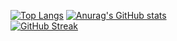 [![Top Langs](https://github-readme-stats.vercel.app/api/top-langs/?username=KobiSteve07&theme=dark)](https://github.com/KobiSteve07/github-readme-stats)
[![Anurag's GitHub stats](https://github-readme-stats.vercel.app/api?username=KobiSteve07&include_orgs=true&theme=tokyonight&include_orgs=true)](https://github.com/anuraghazra/github-readme-stats)  
[![GitHub Streak](http://github-readme-streak-stats.herokuapp.com?user=KobiSteve07&theme=dark&background=000000)](https://git.io/streak-stats)
